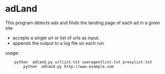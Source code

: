 # adLand
This program detects ads and finds the landing page of each ad in a given site
- accepts a single url or list of urls as input.
- appends the output to a log file on each run

usage:

``` {r, engine='bash', count_lines}
	python  adland.py urllist.txt useragentlist.txt proxylist.txt
        python  adland.py http://www.example.com
```
